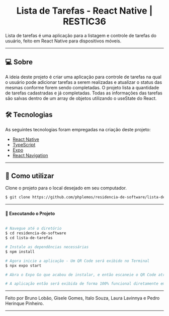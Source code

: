 <p align="center">
  <h1 align="center">Lista de Tarefas - React Native | RESTIC36</h1>
</p>

Lista de tarefas é uma aplicação para a listagem e controle de tarefas do usuário, feito em React Native para dispositivos móveis.

---

## 💻 Sobre

A ideia deste projeto é criar uma aplicação para controle de tarefas na qual o usuário pode adicionar tarefas a serem realizadas e atualizar o status das mesmas conforme forem sendo completadas. O projeto lista a quantidade de tarefas cadastradas e já completadas. Todas as informações das tarefas são salvas dentro de um array de objetos utilizando o useState do React.

## 🛠 Tecnologias

As seguintes tecnologias foram empregadas na criação deste projeto:

- [React Native](https://reactnative.dev/)
- [TypeScript](https://www.typescriptlang.org/)
- [Expo](https://docs.expo.dev/)
- [React Navigation](https://reactnavigation.org/)

---

## 🚀 Como utilizar

Clone o projeto para o local desejado em seu computador.

```bash
$ git clone https://github.com/phplemos/residencia-de-software/lista-de-tarefas.git
```

---

#### 🚧 Executando o Projeto

```bash

# Navegue até o diretório
$ cd residencia-de-software
$ cd lista-de-tarefas

# Instale as dependências necessárias
$ npm install

# Agora inicie a aplicação - Um QR Code será exibido no Terminal
$ npx expo start

# Abra o Expo Go que acabou de instalar, e então escaneie o QR Code através do aplicativo.

# A aplicação então será exibida de forma 100% funcional diretamente em seu celular.

```

---

Feito por Bruno Lobão, Gisele Gomes, Italo Souza, Laura Lavinnya e Pedro Herinque Pinheiro.

---
